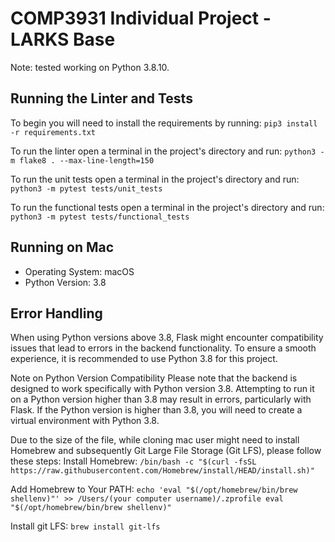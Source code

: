 # COMP3931 Individual Project - LARKS Base

Note: tested working on Python 3.8.10.

## Running the Linter and Tests

To begin you will need to install the requirements by running:
`pip3 install -r requirements.txt`

To run the linter open a terminal in the project's directory and run:
`python3 -m flake8 . --max-line-length=150`

To run the unit tests open a terminal in the project's directory and run:
`python3 -m pytest tests/unit_tests`

To run the functional tests open a terminal in the project's directory and run:
`python3 -m pytest tests/functional_tests`

## Running on Mac

* Operating System: macOS
* Python Version: 3.8

## Error Handling

When using Python versions above 3.8, Flask might encounter compatibility issues that lead to errors in the backend functionality. To ensure a smooth experience, it is recommended to use Python 3.8 for this project.

Note on Python Version Compatibility
Please note that the backend is designed to work specifically with Python version 3.8. Attempting to run it on a Python version higher than 3.8 may result in errors, particularly with Flask. If the Python version is higher than 3.8, you will need to create a virtual environment with Python 3.8.

Due to the size of the file, while cloning mac user might need to install Homebrew and subsequently Git Large File Storage (Git LFS), please follow these steps:
Install Homebrew:
`/bin/bash -c "$(curl -fsSL https://raw.githubusercontent.com/Homebrew/install/HEAD/install.sh)"`

Add Homebrew to Your PATH:
`echo 'eval "$(/opt/homebrew/bin/brew shellenv)"' >> /Users/(your computer username)/.zprofile
eval "$(/opt/homebrew/bin/brew shellenv)"`

Install git LFS:
`brew install git-lfs`
